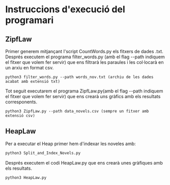 # Instruccions d'execució del programari
## ZipfLaw

Primer generem mitjançant l'script CountWords.py els fitxers de dades .txt. Després executem el programa filter_words.py (amb el flag --path indiquem el fitxer que volem fer servir) que ens filtrarà les paraules i les col·locarà en un arxiu en format csv.
```shell
python3 filter_words.py --path words_nov.txt (archiu de les dades acabat amb extensió txt)
```
Tot seguit executarem el programa ZipfLaw.py(amb el flag --path indiquem el fitxer que volem fer servir) que ens crearà uns gràfics amb els resultats corresponents.
```shell
python3 ZipfLaw.py --path data_novels.csv (sempre un fitxer amb extensió csv)
```
## HeapLaw
Per a executar el Heap primer hem d'indexar les noveles amb:
```sh
python3 Split_and_Index_Novels.py
```
Després executem el codi HeapLaw.py que ens crearà unes gràfiques amb els resultats.
```sh
python3 HeapLaw.py
```
